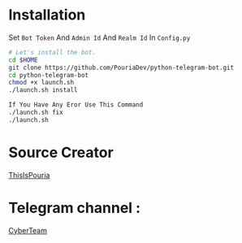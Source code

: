 # Installation

Set `Bot Token` And `Admin Id` And `Realm Id` In `Config.py`

```sh
# Let's install the bot.
cd $HOME
git clone https://github.com/PouriaDev/python-telegram-bot.git
cd python-telegram-bot
chmod +x launch.sh
./launch.sh install

If You Have Any Eror Use This Command
./launch.sh fix
./launch.sh
```

# Source Creator

[ThisIsPouria](https://telegram.me/ThisIsPouria)

# Telegram channel :

[CyberTeam](https://telegram.me/CyberTM)
